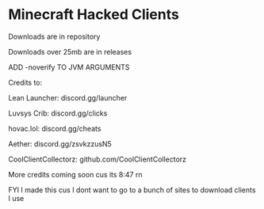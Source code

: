 # Minecraft Hacked Clients
Downloads are in repository

Downloads over 25mb are in releases

ADD -noverify TO JVM ARGUMENTS

Credits to:

Lean Launcher: discord.gg/launcher

Luvsys Crib: discord.gg/clicks

hovac.lol: discord.gg/cheats

Aether: discord.gg/zsvkzzusN5

CoolClientCollectorz: github.com/CoolClientCollectorz

More credits coming soon cus its 8:47 rn

FYI I made this cus I dont want to go to a bunch of sites to download clients I use

